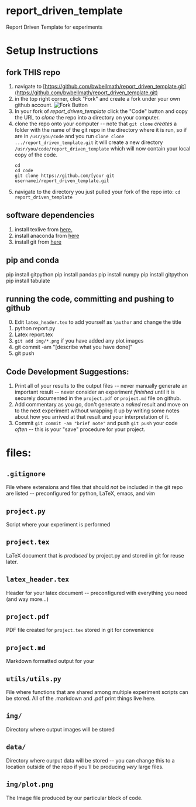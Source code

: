 # report_driven_template
Report Driven Template for experiments

# Setup Instructions
## fork THIS repo
1. navigate to
   [https://github.com/bwbellmath/report_driven_template.git](https://github.com/bwbellmath/report_driven_template.git)
2. in the top right corner, click "Fork" and create a fork under your
own github account. 
![Fork
Button](https://github.com/bwbellmath/report_driven_template/fork_button.jpg)
3. In your fork of *report_driven_template* click the "Code" button
   and copy the URL to *clone* the repo into a directory on your
   computer. 
4. clone the repo onto your computer -- note that `git clone` *creates*
   a folder with the name of the git repo in the directory where it is
   run, so if are in `/usr/you/code` and you run `clone clone
   .../report_driven_template.git` it will create a new directory
   `/usr/you/code/report_driven_template` which will now contain your
   local copy of the code. 
   ~~~~
   cd
   cd code
   git clone https://github.com/[your git username]/report_driven_template.git
   ~~~~
5. navigate to the directory you just pulled your fork of the repo
   into: `cd report_driven_template`

## software dependencies
1. install texlive from
   [here.](https://www.tug.org/texlive/acquire-netinstall.html)
2. install anaconda from
   [here](https://docs.anaconda.com/anaconda/install/index.html)
3. install git from
   [here](https://git-scm.com/book/en/v2/Getting-Started-Installing-Git)

## pip and conda
pip install gitpython
pip install pandas
pip install numpy
pip install gitpython
pip install tabulate


## running the code, committing and pushing to github
0. Edit `latex_header.tex` to add yourself as `\author` and change the title
1. python report.py
2. Latex report.tex
3. `git add img/*.png` if you have added any plot images
4. git commit -am "[describe what you have done]"
5. git push

## Code Development Suggestions:
1. Print all of your results to the output files -- never manually
   generate an important result -- never consider an experiment
   *finished* until it is securely documented in the `project.pdf` or
   `project.md` file on github. 
2. Add commentary as you go, don't generate a *naked* result and move
   on to the next experiment without wrapping it up by writing some
   notes about how you arrived at that result and your interpretation
   of it. 
3. Commit `git commit -am "brief note"` and push `git push` your code
   *often* -- this is your "save" procedure for your project. 

# files: 
##  `.gitignore`
File where extensions and files that should *not* be included in the
git repo are listed -- preconfigured for python, LaTeX, emacs, and vim

##  `project.py`
Script where your experiment is performed

##  `project.tex`
LaTeX document that is *produced* by project.py and stored in git for
reuse later. 
##  `latex_header.tex`
Header for your latex document -- preconfigured with everything you
need (and way more...)

##  `project.pdf`
PDF file created for `project.tex` stored in git for convenience

##  `project.md`
Markdown formatted output for your 

##  `utils/utils.py`
File where functions that are shared among multiple experiment scripts
can be stored. All of the .markdown and .pdf print things live here. 

##  `img/`
Directory where output images will be stored

##  `data/`
Directory where ourput data will be stored -- you can change this to a
location outside of the repo if you'll be producing *very* large files.

##  `img/plot.png`
The Image file produced by our particular block of code. 


